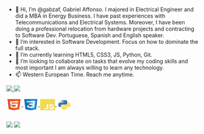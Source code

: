 - 👋 Hi, I’m @gabzaf, Gabriel Affonso. I majored in Electrical Engineer and did a MBA in Energy Business. 
I have past experiences with Telecommunications and Electrical Systems. Moreover, I have been doing a professional relocation from hardware projects and contracting to Software Dev.
Portuguese, Spanish and English speaker.
- 👀 I’m interested in Software Development. Focus on how to dominate the full stack.
- 🌱 I’m currently learning HTML5, CSS3, JS, Python, Git. 
- 💞️ I’m looking to collaborate on tasks that evolve my coding skills and most important I am always willing to learn any technology. 
- 📫 Western European Time. Reach me anytime.

<div>
  <a href="https://github.com/gabzaf">
  <img height="30%" src="https://github-readme-stats.vercel.app/api?username=gabzaf&show_icons=true&theme=light&include_all_commits=true&count_private=true"/>
  <img height="50%" src="https://github-readme-stats.vercel.app/api/top-langs/?username=gabzaf&layout=compact&langs_count=16&theme=light"/>
</div>
  
<div style="display: inline_block"><br>
  <img align="center" alt="Gab-HTML" height="30" width="40" src="https://raw.githubusercontent.com/devicons/devicon/master/icons/html5/html5-original.svg">
  <img align="center" alt="Gab-CSSL" height="30" width="40" src="https://raw.githubusercontent.com/devicons/devicon/master/icons/css3/css3-original.svg">
  <img align="center" alt="Gab-JS" height="30" width="40" src="https://raw.githubusercontent.com/devicons/devicon/master/icons/javascript/javascript-plain.svg">
  <img align="center" alt="Gab-Python" height="30" width="40" src="https://raw.githubusercontent.com/devicons/devicon/master/icons/python/python-original.svg">
</div>
  
##
  
<div>
  <a href="https://www.linkedin.com/in/gabriel-affonso-0090b836/" target="_blank"><img src="https://img.shields.io/badge/-Linkedin-%230077B5?style=for-the-badge&logo=linkedin&logoColor=white" target="_blank"></a>
  <a href="mailto:gabriel.affonsoo@gmail.com"><img src="https://img.shields.io/badge/Gmail-D14836?style=for-the-badge&logo=gmail&logoColor=white"></a>
</div>

<!---
gabzaf/gabzaf is a ✨ special ✨ repository because its `README.md` (this file) appears on your GitHub profile.
You can click the Preview link to take a look at your changes.
--->
